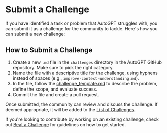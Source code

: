 # Submit a Challenge

If you have identified a task or problem that AutoGPT struggles with, you can submit it as a challenge for the community to tackle. Here's how you can submit a new challenge:

## How to Submit a Challenge

1. Create a new `.md` file in the `challenges` directory in the AutoGPT GitHub repository. Make sure to pick the right category. 
2. Name the file with a descriptive title for the challenge, using hyphens instead of spaces (e.g., `improve-context-understanding.md`).
3. In the file, follow the [challenge_template.md](challenge_template.md) to describe the problem, define the scope, and evaluate success.
4. Commit the file and create a pull request.

Once submitted, the community can review and discuss the challenge. If deemed appropriate, it will be added to the [List of Challenges](list.md).

If you're looking to contribute by working on an existing challenge, check out [Beat a Challenge](beat.md) for guidelines on how to get started.
